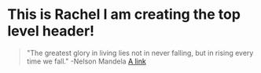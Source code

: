# This is Rachel I am creating the top level header!
> "The greatest glory in living lies not in never falling, but in rising every time we fall." -Nelson Mandela
[A link](https://xkcd.com/)
